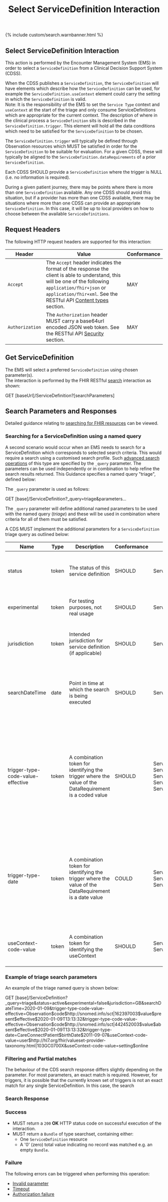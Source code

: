﻿---
title: Select ServiceDefinition Interaction
keywords: servicedefinition, rest,
tags: [rest,fhir,api]
sidebar: ctp_rest_sidebar
permalink: api_get_service_definition.html
summary: Select a ServiceDefinition interaction
---

{% include custom/search.warnbanner.html %}

<!--
{% include custom/fhir.referencemin.html  resource="" userlink="" page="" fhirname="Service Definition" fhirlink="[Service Definition](http://hl7.org/fhir/stu3/servicedefinition.html)" content="User Stories" userlink="" %}
-->

## Select ServiceDefinition Interaction ##
This action is performed by the Encounter Management System (EMS) in order to select a `ServiceDefinition` from a Clinical Decision Support System (CDSS).

When the CDSS publishes a `ServiceDefinition`, the `ServiceDefinition` will have elements which describe how the `ServiceDefinition` can be used, for example the `ServiceDefinition.useContext` element could carry the setting in which the `ServiceDefinition` is valid.  
Note: It is the responsibility of the EMS to set the `Service Type` context and `useContext` at the start of the triage and only consume ServiceDefinitions which are appropriate for the current context.
The description of where in the clinical process a `ServiceDefinition` sits is described in the `ServiceDefinition.trigger`. This element will hold all the data conditions which need to be satisfied for the `ServiceDefinition` to be chosen.

The `ServiceDefinition.trigger` will typically be defined through Observation resources which MUST be satisfied in order for the `ServiceDefinition` to be suitable for evaluation. For a given CDSS, these will typically be aligned to the `ServiceDefinition.dataRequirements` of a prior `ServiceDefinition`.

Each CDSS SHOULD provide a `ServiceDefinition` where the trigger is NULL (i.e. no information is required).

During a given patient journey, there may be points where there is more than one `ServiceDefinition` available. Any one CDSS should avoid this situation, but if a provider has more than one CDSS available, there may be situations where more than one CDSS can provide an appropriate `ServiceDefinition`. In this case, it will be up to local providers on how to choose between the available `ServiceDefinitions`. 

## Request Headers ##
The following HTTP request headers are supported for this interaction: 


| Header               | Value |Conformance |
|----------------------|-------|-------|
| `Accept`      | The `Accept` header indicates the format of the response the client is able to understand, this will be one of the following `application/fhir+json` or `application/fhir+xml`. See the RESTful API [Content types](api_general_guidance.html#content-types) section. | MAY |
| `Authorization`      | The `Authorization` header MUST carry a base64url encoded JSON web token. See the RESTful API [Security](api_security.html) section. | MAY |


## Get ServiceDefinition ##
The EMS will select a preferred `ServiceDefinition` using chosen parameter(s).  
The interaction is performed by the FHIR RESTful [search](https://www.hl7.org/fhir/stu3/http.html#search) interaction as shown:  

<div markdown="span" class="alert alert-success" role="alert">
GET [baseUrl]/ServiceDefinition?[searchParameters]</div>  

## Search Parameters and Responses ##
Detailed guidance relating to [searching for FHIR resources](https://www.hl7.org/fhir/stu3/search.html) can be viewed.

### Searching for a ServiceDefinition using a named query ###  

A second scenario would occur when an EMS needs to search for a ServiceDefinition which corresponds to selected search criteria. This would require a search using a customised search profile. Such [advanced search operations](https://www.hl7.org/fhir/stu3/search.html#query) of this type are specified by the `_query` parameter. The parameters can be used independently or in combination to help refine the search results returned.  This Guidance specifies a named query "triage", defined below:

The `_query` parameter is used as follows:
<div markdown="span" class="alert alert-success" role="alert">
GET [base]/ServiceDefinition?_query=triage&amp;parameters…</div>

The `_query` parameter will define additional named parameters to be used with the named query (*triage*) and these will be used in combination where criteria for all of them must be satisfied.

A CDS MUST implement the additional parameters for a `ServiceDefinition` triage query as outlined below:

| Name | Type | Description | Conformance | Path | Matching | Guidance |
| --- | --- | --- | --- | --- | --- | --- |
| status	|token|	The status of this service definition	|SHOULD	|ServiceDefinition.status|	Exact|	This will normally be active in live operation.  If not supplied, this will be taken as a NULL value and match to any value.|
| experimental|	token|	For testing purposes, not real usage	|SHOULD	|ServiceDefinition.experimental	|Exact	|This will normally be false in live operation.  If not supplied, this will be taken as a NULL value and match to any value.|
|jurisdiction	|token	|Intended jurisdiction for service definition (if applicable)|	SHOULD	|ServiceDefinition.jurisdiction|	Exact|	The geographical jurisdiction for the current triage journey.  If not supplied, this will be taken as a NULL value and match to any value.|
|searchDateTime|	date|	Point in time at which the search is being executed	|SHOULD	|ServiceDefinition.effectivePeriod	|Exact|	The date and time at the start of the Encounter.periodcurrent date time.  This will match all ServiceDefinitions where the supplied date time falls within the effectivePeriod.|
|trigger-type-code-value-effective|	token	|A combination token for identifying the trigger where the value of the DataRequirement is a coded value|SHOULD	|ServiceDefinition.trigger.eventData.type <br>ServiceDefinition.trigger.eventData.codeFilter.Path <br>ServiceDefinition.trigger.eventData.codeFilter.value <br>ServiceDefinition.trigger.eventData.dateFilter.path <br>ServiceDefinition.trigger.eventData.dateFilter.value|Partial	|A trigger (expressed as a DataRequirement).  This combination token will specify the type of the target resource (normally Observation), the code of the Observation, and the value of the Observation. This is used where the targeted value is a codeable item. The .value can be of type code, or Coding, or CodeableConcept. The dateFilter path will always be .effective|
|trigger-type-date|token	|A combination token for identifying the trigger where the value of the DataRequirement is a date value|	COULD|ServiceDefinition.trigger.eventData.type <br>ServiceDefinition.trigger.eventData.dateFilter.path <br>ServiceDefinition.trigger.eventData.dateFilter.value	|Partial|A trigger (expressed as a DataRequirement).  This combination token will specify the type of the target resource (normally Observation), the code of the Observation, and the value of the Observation. This is used where the targeted value is of type dateTime. The value must be a point in time (cannot be a period)|
|useContext-code-value	|token	|A combination token for identifying the useContext	|SHOULD	|ServiceDefinition.useContext.code <br>ServiceDefinition.useContext.value|Exact	| A useContext code-value pair.  This combination token will specify the type of context (the code) and the value of the context.|



### Example of triage search parameters ###

An example of the triage named query is shown below:

<div markdown="span" class="alert alert-success" role="alert">
GET [base]/ServiceDefinition?_query=triage&status=active&experimental=false&jurisdiction=GB&searchDateTime=2020-01-09&trigger-type-code-value-effective=Observation$code$http://snomed.info/sct|162397003$value$present$effective$2020-01-09T13:13:32&trigger-type-code-value-effective=Observation$code$http://snomed.info/sct|442452003$value$absent$effective$2020-01-09T13:13:32&trigger-type-date=CareConnectPatient$birthDate$2011-09-07&useContext-code-value=user$http://hl7.org/fhir/valueset-provider-taxonomy.html|103GC0700X&useContext-code-value=setting$online
</div>

### Filtering and Partial matches ###

The behaviour of the CDS search response differs slightly depending on the parameter.  For most parameters, an exact match is required.  However, for triggers, it is possible that the currently known set of triggers is not an exact match for any single ServiceDefinition.  In this case, the search 

### Search Response ###


### Success ###

* MUST return a `200` **OK** HTTP status code on successful execution of the interaction.
* MUST return a `Bundle` of type searchset, containing either:
   - One `ServiceDefinition` resource
   - A '0' (zero) total value indicating no record was matched e.g. an empty `Bundle`.  

### Failure ###
The following errors can be triggered when performing this operation:  
 
* [Invalid parameter](api_errorhandling.html#parameters)  
* [Timeout](api_errorhandling.html#time-out)
* [Authorization failure](api_errorhandling.html)




<!--stackedit_data:
eyJoaXN0b3J5IjpbMTIxOTI0NTgyNiwtMTM2MjY3NzE0OCwxNT
cyNTA1MjA1LDk0NjYzNjk2NV19
-->